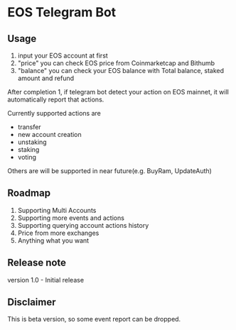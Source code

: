 # EOS Telegram Bot

## Usage
1. input your EOS account at first
2. "price" you can check EOS price from Coinmarketcap and Bithumb
3. "balance" you can check your EOS balance with Total balance, staked amount and refund

After completion 1, if telegram bot detect your action on EOS mainnet, it will automatically report that actions.

Currently supported actions are
- transfer
- new account creation
- unstaking
- staking
- voting

Others are will be supported in near future(e.g. BuyRam, UpdateAuth)

## Roadmap
1. Supporting Multi Accounts
2. Supporting more events and actions
3. Supporting querying account actions history
4. Price from more exchanges
5. Anything what you want

## Release note
version 1.0 - Initial release

## Disclaimer
This is beta version, so some event report can be dropped.

